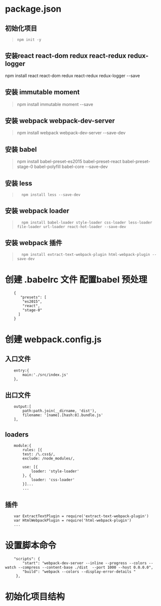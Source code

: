 # package.json


## 初始化项目
>     npm init -y

## 安装react react-dom redux react-redux redux-logger
npm install react react-dom redux react-redux redux-logger --save

## 安装 immutable moment 
>    npm install immutable moment --save

## 安装 webpack webpack-dev-server 
>    npm install webpack webpack-dev-server --save-dev

## 安装 babel 
>    npm install  babel-preset-es2015 babel-preset-react babel-preset-stage-0 babel-polyfill babel-core   --save-dev


## 安装 less
>		npm install less --save-dev

## 安装 webpack loader 
>   	npm install babel-loader style-loader css-loader less-loader file-loader url-loader react-hot-loader --save-dev 

## 安装 webpack 插件

>		npm install extract-text-webpack-plugin html-webpack-plugin --save-dev

# 创建 .babelrc 文件  配置babel 预处理

		{
		   "presets": [
		    "es2015",
		    "react",
		    "stage-0"
		  ]
		}

# 创建 webpack.config.js 

## 入口文件

		entry:{
			main:'./src/index.js'
		},

## 出口文件

		output:[
			path:path.join(__dirname, 'dist'),
			filename: '[name].[hash:8].bundle.js'
		],

## loaders
		module:{
			rules: [{
            test: /\.css$/,
            exclude: /node_modules/,

            use: [{
                loader: 'style-loader'
            }, {
                loader: 'css-loader'
            }]...
			...
## 插件
	
		var ExtractTextPlugin = require('extract-text-webpack-plugin')	
		var HtmlWebpackPlugin = require('html-webpack-plugin')
		...
# 设置脚本命令

		"scripts": {
		    "start": "webpack-dev-server --inline --progress --colors --watch --compress --content-base ./dist  --port 1000 --host 0.0.0.0",
		    "build": "webpack --colors --display-error-details "
		 },

# 初始化项目结构